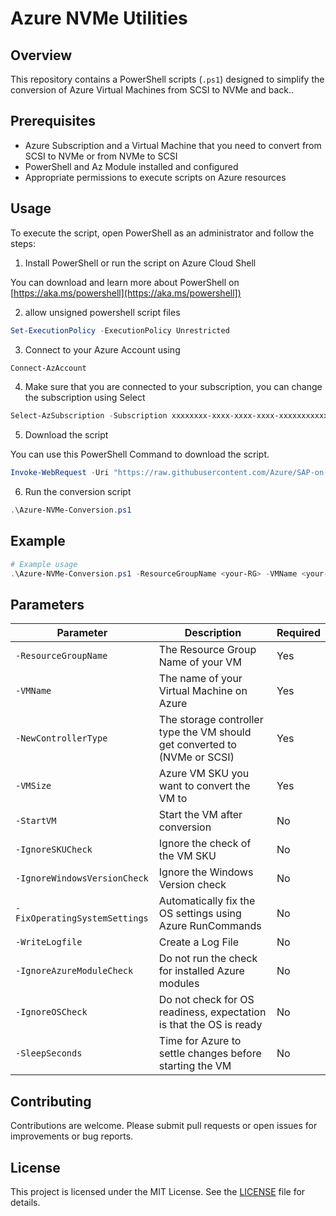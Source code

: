 # Azure NVMe Utilities

## Overview

This repository contains a PowerShell scripts (`.ps1`) designed to simplify the conversion of Azure Virtual Machines from SCSI to NVMe and back..

## Prerequisites

- Azure Subscription and a Virtual Machine that you need to convert from SCSI to NVMe or from NVMe to SCSI
- PowerShell and Az Module installed and configured
- Appropriate permissions to execute scripts on Azure resources

## Usage

To execute the script, open PowerShell as an administrator and follow the steps:

1. Install PowerShell or run the script on Azure Cloud Shell

You can download and learn more about PowerShell on [https://aka.ms/powershell](https://aka.ms/powershell])

2. allow unsigned powershell script files

```powershell
Set-ExecutionPolicy -ExecutionPolicy Unrestricted
```

3. Connect to your Azure Account using

```powershell
Connect-AzAccount
```

4. Make sure that you are connected to your subscription, you can change the subscription using Select 

```powershell
Select-AzSubscription -Subscription xxxxxxxx-xxxx-xxxx-xxxx-xxxxxxxxxxxx
```

5. Download the script

You can use this PowerShell Command to download the script.

```powershell
Invoke-WebRequest -Uri "https://raw.githubusercontent.com/Azure/SAP-on-Azure-Scripts-and-Utilities/refs/heads/main/Azure-NVMe-Utils/Azure-NVMe-Conversion.ps1" -OutFile ".\NVMe-Conversion.ps1"
```

6. Run the conversion script

```powershell
.\Azure-NVMe-Conversion.ps1
```

## Example

```powershell
# Example usage
.\Azure-NVMe-Conversion.ps1 -ResourceGroupName <your-RG> -VMName <your-VMname> -NewControllerType <NVMe/SCSI> -VMSize <new-VM-SKU> -StartVM
```

## Parameters

| Parameter                      | Description                                                                  | Required |
|--------------------------------|------------------------------------------------------------------------------|----------|
| `-ResourceGroupName`           | The Resource Group Name of your VM                                           | Yes      |
| `-VMName`                      | The name of your Virtual Machine on Azure                                    | Yes      |
| `-NewControllerType`           | The storage controller type the VM should get converted to (NVMe or SCSI)    | Yes      |
| `-VMSize`                      | Azure VM SKU you want to convert the VM to                                   | Yes      |
| `-StartVM`                     | Start the VM after conversion                                                | No       |
| `-IgnoreSKUCheck`              | Ignore the check of the VM SKU                                               | No       |
| `-IgnoreWindowsVersionCheck`   | Ignore the Windows Version check                                             | No       |
| `-FixOperatingSystemSettings`  | Automatically fix the OS settings using Azure RunCommands                    | No       |
| `-WriteLogfile`                | Create a Log File                                                            | No       |
| `-IgnoreAzureModuleCheck`      | Do not run the check for installed Azure modules                             | No       |
| `-IgnoreOSCheck`               | Do not check for OS readiness, expectation is that the OS is ready           | No       |
| `-SleepSeconds`                | Time for Azure to settle changes before starting the VM                      | No       |

## Contributing

Contributions are welcome. Please submit pull requests or open issues for improvements or bug reports.

## License

This project is licensed under the MIT License. See the [LICENSE](../LICENSE) file for details.
